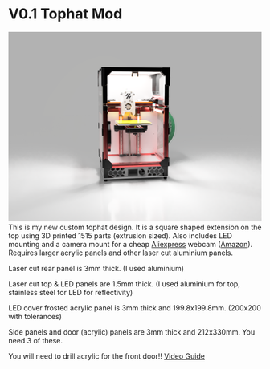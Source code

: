 # V0.1 Tophat Mod

![V0.1 Tophat](./hat.png)
This is my new custom tophat design. It is a square shaped extension on the top using 3D printed 1515 parts (extrusion sized). Also includes LED mounting and a camera mount for a cheap [Aliexpress](https://s.click.aliexpress.com/e/_9xBGzb) webcam ([Amazon](https://amzn.to/2YGUBq3)). Requires larger acrylic panels and other laser cut aluminium panels.

Laser cut rear panel is 3mm thick. (I used aluminium)

Laser cut top & LED panels are 1.5mm thick. (I used aluminium for top, stainless steel for LED for reflectivity)

LED cover frosted acrylic panel is 3mm thick and 199.8x199.8mm. (200x200 with tolerances)

Side panels and door (acrylic) panels are 3mm thick and 212x330mm. You need 3 of these.

You will need to drill acrylic for the front door!! [Video Guide](https://www.youtube.com/watch?v=1x14LjSeryA)

